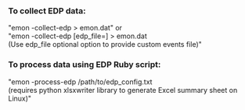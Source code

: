  ### To collect EDP data:
  "emon -collect-edp > emon.dat" or <br>
  "emon -collect-edp [edp_file=<edp-events-file>] > emon.dat <br> 
  (Use edp_file optional option to provide custom events file)" <br>
 ### To process data using EDP Ruby script: 
  "emon -process-edp /path/to/edp_config.txt <br> 
  (requires python xlsxwriter library to generate Excel summary sheet on Linux)" <br>
